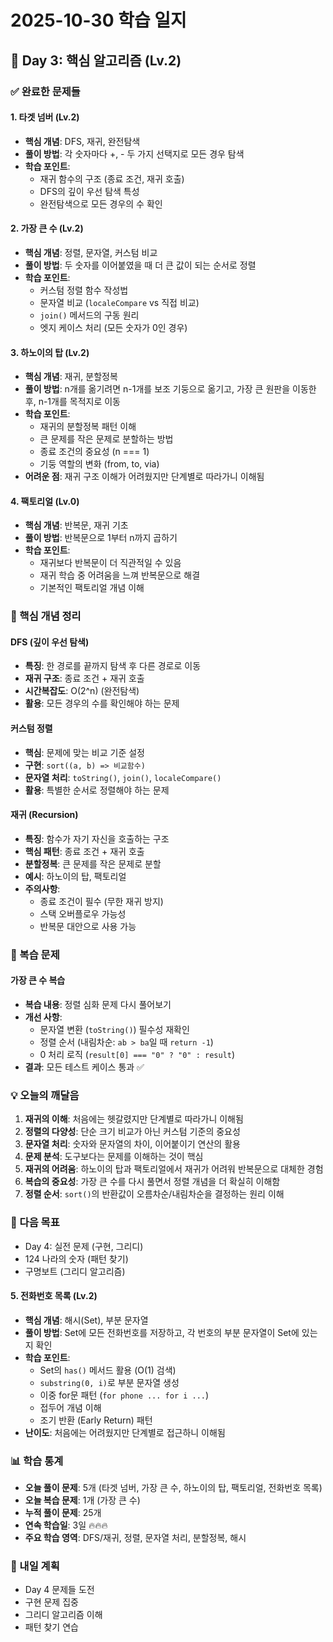 # 2025-10-30 학습 일지

## 📅 Day 3: 핵심 알고리즘 (Lv.2)

### ✅ 완료한 문제들

#### 1. 타겟 넘버 (Lv.2)

- **핵심 개념**: DFS, 재귀, 완전탐색
- **풀이 방법**: 각 숫자마다 +, - 두 가지 선택지로 모든 경우 탐색
- **학습 포인트**:
  - 재귀 함수의 구조 (종료 조건, 재귀 호출)
  - DFS의 깊이 우선 탐색 특성
  - 완전탐색으로 모든 경우의 수 확인

#### 2. 가장 큰 수 (Lv.2)

- **핵심 개념**: 정렬, 문자열, 커스텀 비교
- **풀이 방법**: 두 숫자를 이어붙였을 때 더 큰 값이 되는 순서로 정렬
- **학습 포인트**:
  - 커스텀 정렬 함수 작성법
  - 문자열 비교 (`localeCompare` vs 직접 비교)
  - `join()` 메서드의 구동 원리
  - 엣지 케이스 처리 (모든 숫자가 0인 경우)

#### 3. 하노이의 탑 (Lv.2)

- **핵심 개념**: 재귀, 분할정복
- **풀이 방법**: n개를 옮기려면 n-1개를 보조 기둥으로 옮기고, 가장 큰 원판을 이동한 후, n-1개를 목적지로 이동
- **학습 포인트**:
  - 재귀의 분할정복 패턴 이해
  - 큰 문제를 작은 문제로 분할하는 방법
  - 종료 조건의 중요성 (n === 1)
  - 기둥 역할의 변화 (from, to, via)
- **어려운 점**: 재귀 구조 이해가 어려웠지만 단계별로 따라가니 이해됨

#### 4. 팩토리얼 (Lv.0)

- **핵심 개념**: 반복문, 재귀 기초
- **풀이 방법**: 반복문으로 1부터 n까지 곱하기
- **학습 포인트**:
  - 재귀보다 반복문이 더 직관적일 수 있음
  - 재귀 학습 중 어려움을 느껴 반복문으로 해결
  - 기본적인 팩토리얼 개념 이해

### 🧠 핵심 개념 정리

#### DFS (깊이 우선 탐색)

- **특징**: 한 경로를 끝까지 탐색 후 다른 경로로 이동
- **재귀 구조**: 종료 조건 + 재귀 호출
- **시간복잡도**: O(2^n) (완전탐색)
- **활용**: 모든 경우의 수를 확인해야 하는 문제

#### 커스텀 정렬

- **핵심**: 문제에 맞는 비교 기준 설정
- **구현**: `sort((a, b) => 비교함수)`
- **문자열 처리**: `toString()`, `join()`, `localeCompare()`
- **활용**: 특별한 순서로 정렬해야 하는 문제

#### 재귀 (Recursion)

- **특징**: 함수가 자기 자신을 호출하는 구조
- **핵심 패턴**: 종료 조건 + 재귀 호출
- **분할정복**: 큰 문제를 작은 문제로 분할
- **예시**: 하노이의 탑, 팩토리얼
- **주의사항**:
  - 종료 조건이 필수 (무한 재귀 방지)
  - 스택 오버플로우 가능성
  - 반복문 대안으로 사용 가능

### 📝 복습 문제

#### 가장 큰 수 복습

- **복습 내용**: 정렬 심화 문제 다시 풀어보기
- **개선 사항**:
  - 문자열 변환 (`toString()`) 필수성 재확인
  - 정렬 순서 (내림차순: `ab > ba`일 때 `return -1`)
  - 0 처리 로직 (`result[0] === "0" ? "0" : result`)
- **결과**: 모든 테스트 케이스 통과 ✅

### 💡 오늘의 깨달음

1. **재귀의 이해**: 처음에는 헷갈렸지만 단계별로 따라가니 이해됨
2. **정렬의 다양성**: 단순 크기 비교가 아닌 커스텀 기준의 중요성
3. **문자열 처리**: 숫자와 문자열의 차이, 이어붙이기 연산의 활용
4. **문제 분석**: 도구보다는 문제를 이해하는 것이 핵심
5. **재귀의 어려움**: 하노이의 탑과 팩토리얼에서 재귀가 어려워 반복문으로 대체한 경험
6. **복습의 중요성**: 가장 큰 수를 다시 풀면서 정렬 개념을 더 확실히 이해함
7. **정렬 순서**: `sort()`의 반환값이 오름차순/내림차순을 결정하는 원리 이해

### 🎯 다음 목표

- Day 4: 실전 문제 (구현, 그리디)
- 124 나라의 숫자 (패턴 찾기)
- 구명보트 (그리디 알고리즘)

#### 5. 전화번호 목록 (Lv.2)

- **핵심 개념**: 해시(Set), 부분 문자열
- **풀이 방법**: Set에 모든 전화번호를 저장하고, 각 번호의 부분 문자열이 Set에 있는지 확인
- **학습 포인트**:
  - Set의 `has()` 메서드 활용 (O(1) 검색)
  - `substring(0, i)`로 부분 문자열 생성
  - 이중 for문 패턴 (`for phone ... for i ...`)
  - 접두어 개념 이해
  - 조기 반환 (Early Return) 패턴
- **난이도**: 처음에는 어려웠지만 단계별로 접근하니 이해됨

### 📊 학습 통계

- **오늘 풀이 문제**: 5개 (타겟 넘버, 가장 큰 수, 하노이의 탑, 팩토리얼, 전화번호 목록)
- **오늘 복습 문제**: 1개 (가장 큰 수)
- **누적 풀이 문제**: 25개
- **연속 학습일**: 3일 🔥🔥🔥
- **주요 학습 영역**: DFS/재귀, 정렬, 문자열 처리, 분할정복, 해시

### 🚀 내일 계획

- Day 4 문제들 도전
- 구현 문제 집중
- 그리디 알고리즘 이해
- 패턴 찾기 연습
